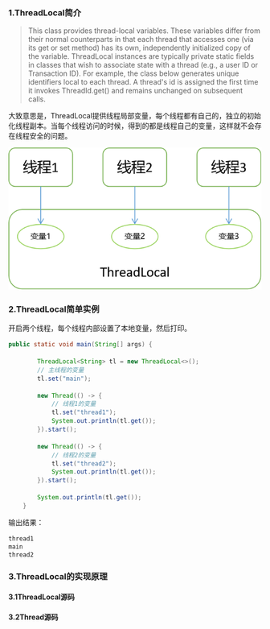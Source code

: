 ### 1.ThreadLocal简介

> This class provides thread-local variables. These variables differ from their normal counterparts in that each thread that accesses one (via its get or set method) has its own, independently initialized copy of the variable. ThreadLocal instances are typically private static fields in classes that wish to associate state with a thread (e.g., a user ID or Transaction ID).
> For example, the class below generates unique identifiers local to each thread. A thread's id is assigned the first time it invokes ThreadId.get() and remains unchanged on subsequent calls.

大致意思是，ThreadLocal提供线程局部变量，每个线程都有自己的，独立的初始化线程副本。当每个线程访问的时候，得到的都是线程自己的变量，这样就不会存在线程安全的问题。

![avatar](../pictures/ThreadLocal.png)

### 2.ThreadLocal简单实例

开启两个线程，每个线程内部设置了本地变量，然后打印。

```java
public static void main(String[] args) {

        ThreadLocal<String> tl = new ThreadLocal<>();
        // 主线程的变量
        tl.set("main");

        new Thread(() -> {
            // 线程1的变量
            tl.set("thread1");
            System.out.println(tl.get());
        }).start();

        new Thread(() -> {
            // 线程2的变量
            tl.set("thread2");
            System.out.println(tl.get());
        }).start();

        System.out.println(tl.get());
    }
```

输出结果：

```
thread1
main
thread2
```

### 3.ThreadLocal的实现原理

#### 3.1ThreadLocal源码



#### 3.2Thread源码

